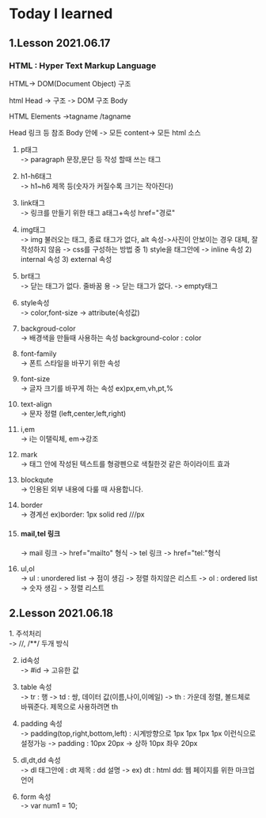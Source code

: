 <h1>Today I learned</h1>
<h2>1.Lesson 2021.06.17</h2>
<h3> HTML : Hyper Text Markup Language</h3>
HTML-> DOM(Document Object) 구조

html
Head -> 구조 -> DOM 구조
Body

HTML Elements
->tagname /tagname

Head 링크 등 참조
Body 안에 -> 모든 content-> 모든 html 소스

1. p태그<br>
   -> paragraph 문장,문단 등 작성 할때 쓰는 태그

2. h1-h6태그<br>
   -> h1~h6 제목 등(숫자가 커질수록 크기는 작아진다)

3. link태그<br>
   -> 링크를 만들기 위한 태그 a태그+속성 href="경로"

4. img태그<br>
   -> img 불러오는 태그, 종료 태그가 없다, alt 속성->사진이 안보이는 경우 대체, 잘 작성하지 않음
   -> css를 구성하는 방법 중 1) style을 태그안에 -> inline 속성 2) internal 속성 3) external 속성

5. br태그<br>
   -> 닫는 태그가 없다. 줄바꿈 용
   -> 닫는 태그가 없다. -> empty태그

6. style속성 <br>
   -> color,font-size -> attribute(속성값)

7. backgroud-color<br>
   -> 배경색을 만들때 사용하는 속성 background-color : color

8. font-family<br>
   -> 폰트 스타일을 바꾸기 위한 속성

9. font-size<br>
   -> 글자 크기를 바꾸게 하는 속성 ex)px,em,vh,pt,%

10. text-align<br>
    -> 문자 정렬 (left,center,left,right)

11. i,em<br>
    -> i는 이탤릭체, em->강조

12. mark<br>
    -> 태그 안에 작성된 텍스트를 형광펜으로 색칠한것 같은 하이라이트 효과

13. blockqute<br>
    -> 인용된 외부 내용에 다룰 때 사용합니다.

14. border<br>
    -> 경계선 ex)border: 1px solid red ///px

15. <h4>mail,tel 링크</h4>
    -> mail 링크 -> href="mailto" 형식 
    -> tel 링크 -> href="tel:"형식

16. ul,ol<br>
    -> ul : unordered list -> 점이 생김 -> 정렬 하지않은 리스트
    -> ol : ordered list -> 숫자 생김 - > 정렬 리스트

<h2>2.Lesson 2021.06.18</h2>
1.  주석처리<br>
    -> //, /**/ 두개 방식

2. id속성<br>
   -> #id -> 고유한 값

3. table 속성<br>
   -> tr : 행
   -> td : 쌍, 데이터 값(이름,나이,이메일)
   -> th : 가운데 정렬, 볼드체로 바꿔준다. 제목으로 사용하려면 th

4. padding 속성<br>
   -> padding(top,right,bottom,left) : 시계방향으로 1px 1px 1px 1px 이런식으로 설정가능
   -> padding : 10px 20px -> 상하 10px 좌우 20px

5. dl,dt,dd 속성 <br>
   -> dl 태그안에 : dt 제목 : dd 설명
   -> ex) dt : html dd: 웹 페이지를 위한 마크업 언어

6. form 속성<br>
   ->
var num1 = 10;
